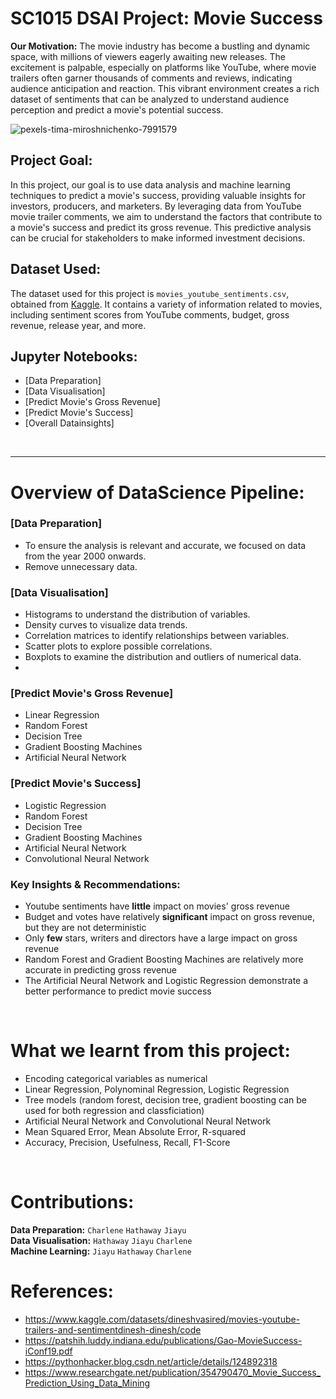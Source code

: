 # SC1015 DSAI Project: Movie Success

**Our Motivation:**
The movie industry has become a bustling and dynamic space, with millions of viewers eagerly awaiting new releases. The excitement is palpable, especially on platforms like YouTube, where movie trailers often garner thousands of comments and reviews, indicating audience anticipation and reaction. This vibrant environment creates a rich dataset of sentiments that can be analyzed to understand audience perception and predict a movie's potential success.

![pexels-tima-miroshnichenko-7991579](https://github.com/stabmerightnow/SC1015-Mini-Project/assets/102968942/e0b7f4e4-5d41-4416-8acb-24df526f3774)

## Project Goal:
In this project, our goal is to use data analysis and machine learning techniques to predict a movie's success, providing valuable insights for investors, producers, and marketers. By leveraging data from YouTube movie trailer comments, we aim to understand the factors that contribute to a movie's success and predict its gross revenue. This predictive analysis can be crucial for stakeholders to make informed investment decisions.

## Dataset Used:
The dataset used for this project is `movies_youtube_sentiments.csv`, obtained from [Kaggle](https://www.kaggle.com/datasets/dineshvasired/movies-youtube-trailers-and-sentimentdinesh-dinesh/code). It contains a variety of information related to movies, including sentiment scores from YouTube comments, budget, gross revenue, release year, and more.

## Jupyter Notebooks:
- [Data Preparation]
- [Data Visualisation]
- [Predict Movie's Gross Revenue]
- [Predict Movie's Success]
- [Overall Datainsights]


<br>

---

# Overview of DataScience Pipeline:
### [Data Preparation]<br>
- To ensure the analysis is relevant and accurate, we focused on data from the year 2000 onwards.
- Remove unnecessary data. 

### [Data Visualisation]<br>
- Histograms to understand the distribution of variables.
- Density curves to visualize data trends.
- Correlation matrices to identify relationships between variables.
- Scatter plots to explore possible correlations.
- Boxplots to examine the distribution and outliers of numerical data.
- 
### [Predict Movie's Gross Revenue]<br>
- Linear Regression
- Random Forest
- Decision Tree
- Gradient Boosting Machines
- Artificial Neural Network

### [Predict Movie's Success] <br>
- Logistic Regression
- Random Forest
- Decision Tree
- Gradient Boosting Machines
- Artificial Neural Network
- Convolutional Neural Network

### Key Insights & Recommendations:
- Youtube sentiments have **little** impact on movies' gross revenue
- Budget and votes have relatively **significant** impact on gross revenue, but they are not deterministic
- Only **few** stars, writers and directors have a large impact on gross revenue
- Random Forest and Gradient Boosting Machines are relatively more accurate in predicting gross revenue
- The Artificial Neural Network and Logistic Regression demonstrate a better performance to predict movie success 


<br>

# What we learnt from this project:
- Encoding categorical variables as numerical
- Linear Regression, Polynominal Regression, Logistic Regression
- Tree models (random forest, decision tree, gradient boosting can be used for both regression and classficiation)
- Artificial Neural Network and Convolutional Neural Network
- Mean Squared Error, Mean Absolute Error, R-squared
- Accuracy, Precision, Usefulness, Recall, F1-Score

<br>

# Contributions:
**Data Preparation:** `Charlene` `Hathaway` `Jiayu` <br>
**Data Visualisation:** `Hathaway` `Jiayu` `Charlene` <br>
**Machine Learning:** `Jiayu` `Hathaway` `Charlene` <br>


# References:
- https://www.kaggle.com/datasets/dineshvasired/movies-youtube-trailers-and-sentimentdinesh-dinesh/code
- https://patshih.luddy.indiana.edu/publications/Gao-MovieSuccess-iConf19.pdf
- https://pythonhacker.blog.csdn.net/article/details/124892318
- https://www.researchgate.net/publication/354790470_Movie_Success_Prediction_Using_Data_Mining
